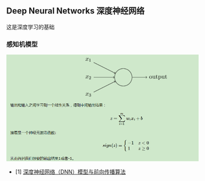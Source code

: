 ## Deep Neural Networks 深度神经网络
这是深度学习的基础

### 感知机模型
![image](https://raw.githubusercontent.com/CPS-zhangX/PhD-Study/master/images/ganzhiji.png)



- [1] [深度神经网络（DNN）模型与前向传播算法](https://www.cnblogs.com/pinard/p/6418668.html)
